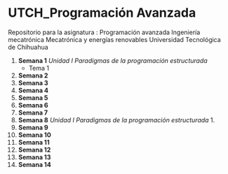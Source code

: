 # UTCH_Programación Avanzada
Repositorio para la asignatura :
Programación avanzada
Ingeniería mecatrónica 
Mecatrónica y energías renovables
Universidad Tecnológica de Chihuahua


1. **Semana   1** *Unidad I Paradigmas de la programación estructurada*
    - Tema 1
1. **Semana   2**
1. **Semana   3**
1. **Semana   4**
1. **Semana   5**
1. **Semana   6**
1. **Semana   7**
1. **Semana   8** *Unidad I Paradigmas de la programación estructurada*
    1. 
1. **Semana   9**
1. **Semana 10**
1. **Semana 11**
1. **Semana 12**
1. **Semana 13**
1. **Semana 14**